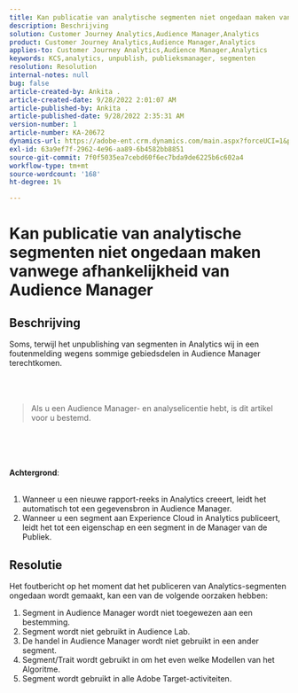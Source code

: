 ```yaml
---
title: Kan publicatie van analytische segmenten niet ongedaan maken vanwege afhankelijkheid van Audience Manager
description: Beschrijving
solution: Customer Journey Analytics,Audience Manager,Analytics
product: Customer Journey Analytics,Audience Manager,Analytics
applies-to: Customer Journey Analytics,Audience Manager,Analytics
keywords: KCS,analytics, unpublish, publieksmanager, segmenten
resolution: Resolution
internal-notes: null
bug: false
article-created-by: Ankita .
article-created-date: 9/28/2022 2:01:07 AM
article-published-by: Ankita .
article-published-date: 9/28/2022 2:35:31 AM
version-number: 1
article-number: KA-20672
dynamics-url: https://adobe-ent.crm.dynamics.com/main.aspx?forceUCI=1&pagetype=entityrecord&etn=knowledgearticle&id=1d3e7063-d13e-ed11-9db1-0022480869de
exl-id: 63a9ef7f-2962-4e96-aa89-6b4582bb8851
source-git-commit: 7f0f5035ea7cebd60f6ec7bda9de6225b6c602a4
workflow-type: tm+mt
source-wordcount: '168'
ht-degree: 1%

---
```


# Kan publicatie van analytische segmenten niet ongedaan maken vanwege afhankelijkheid van Audience Manager

## Beschrijving

Soms, terwijl het unpublishing van segmenten in Analytics wij in een foutenmelding wegens sommige gebiedsdelen in Audience Manager terechtkomen.<br><br> <br><br>

> Als u een Audience Manager- en analyselicentie hebt, is dit artikel voor u bestemd.

<br><br> <br><br><b>Achtergrond</b>:<br><br>
1. Wanneer u een nieuwe rapport-reeks in Analytics creeert, leidt het automatisch tot een gegevensbron in Audience Manager.
2. Wanneer u een segment aan Experience Cloud in Analytics publiceert, leidt het tot een eigenschap en een segment in de Manager van de Publiek.



## Resolutie


Het foutbericht op het moment dat het publiceren van Analytics-segmenten ongedaan wordt gemaakt, kan een van de volgende oorzaken hebben:

1. Segment in Audience Manager wordt niet toegewezen aan een bestemming.
2. Segment wordt niet gebruikt in Audience Lab.
3. De handel in Audience Manager wordt niet gebruikt in een ander segment.
4. Segment/Trait wordt gebruikt in om het even welke Modellen van het Algoritme.
5. Segment wordt gebruikt in alle Adobe Target-activiteiten.
